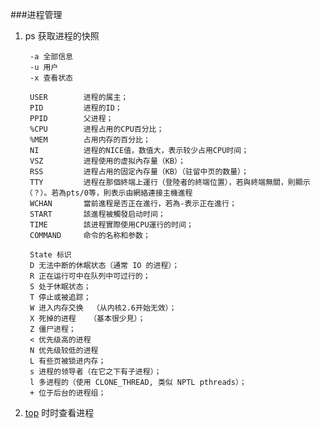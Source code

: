 ###进程管理
1. ps 获取进程的快照

        -a 全部信息
        -u 用户
        -x 查看状态
        
        USER        进程的属主；
        PID         进程的ID；
        PPID        父进程；
        %CPU        进程占用的CPU百分比；
        %MEM        占用内存的百分比；
        NI          进程的NICE值，数值大，表示较少占用CPU时间；
        VSZ         进程使用的虚拟內存量（KB）；
        RSS         进程占用的固定內存量（KB）（驻留中页的数量）；
        TTY         进程在那個終端上運行（登陸者的終端位置），若與終端無關，則顯示（？）。若為pts/0等，則表示由網絡連接主機進程
        WCHAN       當前進程是否正在進行，若為-表示正在進行；
        START       該進程被觸發启动时间；
        TIME        該进程實際使用CPU運行的时间；
        COMMAND     命令的名称和参数；
    
        State 标识
        D 无法中断的休眠状态（通常 IO 的进程）；
        R 正在运行可中在队列中可过行的；
        S 处于休眠状态；
        T 停止或被追踪；
        W 进入内存交换  （从内核2.6开始无效）；
        X 死掉的进程   （基本很少見）；
        Z 僵尸进程；
        < 优先级高的进程
        N 优先级较低的进程
        L 有些页被锁进内存；
        s 进程的领导者（在它之下有子进程）；
        l 多进程的（使用 CLONE_THREAD, 类似 NPTL pthreads）；
        + 位于后台的进程组；
        
2. [top](http://www.cnblogs.com/ggjucheng/archive/2012/01/08/2316399.html) 时时查看进程

